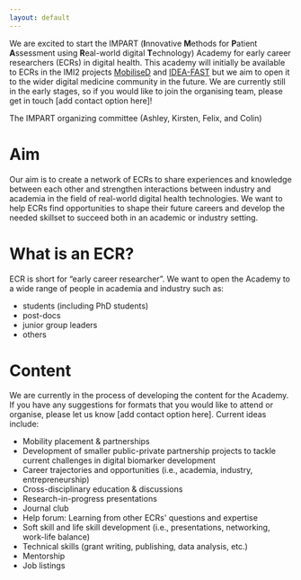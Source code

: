 ```yaml
---
layout: default
---
```


We are excited to start the IMPART (**I**nnovative **M**ethods for **P**atient **A**ssessment using **R**eal-world digital **T**echnology) Academy for early career researchers (ECRs) in digital health. This academy will initially be available to ECRs in the IMI2 projects [MobiliseD](https://www.mobilise-d.eu/) and [IDEA-FAST](https://idea-fast.eu/) but we aim to open it to the wider digital medicine community in the future. We are currently still in the early stages, so if you would like to join the organising team, please get in touch [add contact option here]!

The IMPART organizing committee (Ashley, Kirsten, Felix, and Colin)

# Aim
Our aim is to create a network of ECRs to share experiences and knowledge between each other and strengthen interactions between industry and academia in the field of real-world digital health technologies. We want to help ECRs find opportunities to shape their future careers and develop the needed skillset to succeed both in an academic or industry setting.

# What is an ECR?
ECR is short for “early career researcher”. We want to open the Academy to a wide range of people in academia and industry such as:
*   students (including PhD students)
*   post-docs
*   junior group leaders
*   others

# Content
We are currently in the process of developing the content for the Academy. If you have any suggestions for formats that you would like to attend or organise, please let us know [add contact option here]. Current ideas include:
*   Mobility placement & partnerships
*   Development of smaller public-private partnership projects to tackle current challenges in digital biomarker development
*   Career trajectories and opportunities (i.e., academia, industry, entrepreneurship)
*   Cross-disciplinary education & discussions
*   Research-in-progress presentations
*   Journal club
*   Help forum: Learning from other ECRs' questions and expertise
*   Soft skill and life skill development (i.e., presentations, networking, work-life balance)
*   Technical skills (grant writing, publishing, data analysis, etc.)
*   Mentorship
*   Job listings